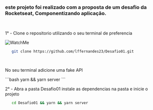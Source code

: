 <h3> este projeto foi realizado com a proposta de um desafio da Rocketseat, Componentizando aplicação. </h3>
<br />
<p>1° - Clone o repositorio utilizando o seu terminal de preferencia</p>


![WatchMe](https://user-images.githubusercontent.com/82827767/151057303-f3fc1bca-7bd3-4d52-89b3-50098e02d25b.gif)



```bash
   git clone https://github.com/lffernandes23/Desafio01.git
```
</br>

<p> No seu terminal adicione uma fake API </p>
   ```bash
   yarn && yarn server
   ```


<p>2° - Abra a pasta Desafio01 instale as dependencias na pasta e inicie o projeto</p>

```bash
   cd Desafio01 && yarn && yarn server
```

